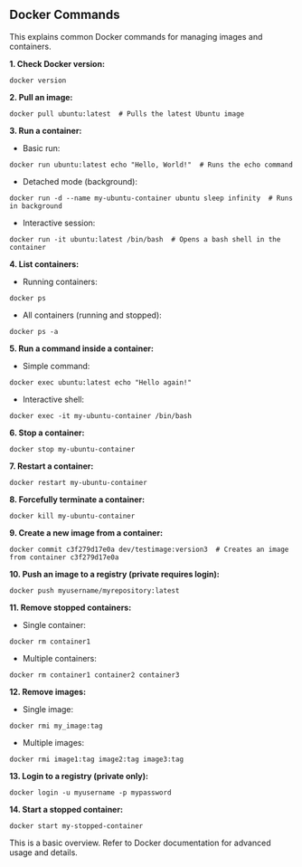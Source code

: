 ## Docker Commands

This explains common Docker commands for managing images and containers.

**1. Check Docker version:**

```
docker version
```

**2. Pull an image:**

```
docker pull ubuntu:latest  # Pulls the latest Ubuntu image
```

**3. Run a container:**

* Basic run:

```
docker run ubuntu:latest echo "Hello, World!"  # Runs the echo command
```

* Detached mode (background):

```
docker run -d --name my-ubuntu-container ubuntu sleep infinity  # Runs in background
```

* Interactive session:

```
docker run -it ubuntu:latest /bin/bash  # Opens a bash shell in the container
```

**4. List containers:**

* Running containers:

```
docker ps
```

* All containers (running and stopped):

```
docker ps -a
```

**5. Run a command inside a container:**

* Simple command:

```
docker exec ubuntu:latest echo "Hello again!"
```

* Interactive shell:

```
docker exec -it my-ubuntu-container /bin/bash
```

**6. Stop a container:**

```
docker stop my-ubuntu-container
```

**7. Restart a container:**

```
docker restart my-ubuntu-container
```

**8. Forcefully terminate a container:**

```
docker kill my-ubuntu-container
```

**9. Create a new image from a container:**

```
docker commit c3f279d17e0a dev/testimage:version3  # Creates an image from container c3f279d17e0a
```

**10. Push an image to a registry (private requires login):**

```
docker push myusername/myrepository:latest
```

**11. Remove stopped containers:**

* Single container:

```
docker rm container1
```

* Multiple containers:

```
docker rm container1 container2 container3
```

**12. Remove images:**

* Single image:

```
docker rmi my_image:tag
```

* Multiple images:

```
docker rmi image1:tag image2:tag image3:tag
```

**13. Login to a registry (private only):**

```
docker login -u myusername -p mypassword
```

**14. Start a stopped container:**

```
docker start my-stopped-container
```

This is a basic overview. Refer to Docker documentation for advanced usage and details.
